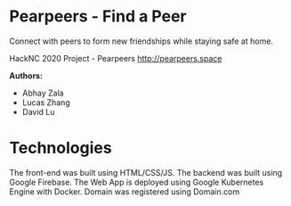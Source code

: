 # Pearpeers - Find a Peer
Connect with peers to form new friendships while staying safe at home.

HackNC 2020 Project - Pearpeers
http://pearpeers.space

**Authors:**
 - Abhay Zala
 - Lucas Zhang
 - David Lu

# Technologies
The front-end was built using HTML/CSS/JS.
The backend was built using Google Firebase.
The Web App is deployed using Google Kubernetes Engine with Docker.
Domain was registered using Domain.com
